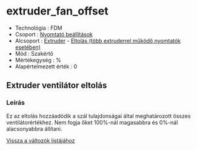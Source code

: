 # extruder\_fan\_offset

* Technológia : FDM
* Csoport : [Nyomtató beállítások](../../beallitasok/printer_settings.md)
* Alcsoport : [Extruder](../../beallitasok/printer_settings.md#extrudeuse) - [Eltolás \(több extruderrel működő nyomtatók esetében\)](extruder_fan_offset.md)
* Mód : Szakértő
* Mértékegység : %
* Alapértelmezett érték : 0

## Extruder ventilátor eltolás

### Leírás

Ez az eltolás hozzáadódik a szál tulajdonságai által meghatározott összes ventilátorértékhez. Nem fogja őket 100%-nál magasabbra és 0%-nál alacsonyabbra állítani.

[Vissza a változók listájához](/)

